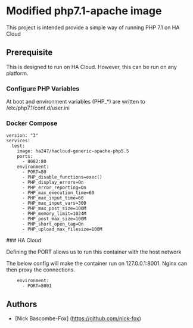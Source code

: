 # Modified php7.1-apache image

This project is intended provide a simple way of running PHP 7.1 on HA Cloud

## Prerequisite

This is designed to run on HA Cloud. However, this can be run on any platform. 


### Configure PHP Variables

At boot and environment variables (PHP_*) are written to /etc/php7.1/conf.d/user.ini

### Docker Compose
```
version: "3"
services:
  test:
    image: ha247/hacloud-generic-apache-php5.5
    ports:
      - 8082:80
    environment:
      - PORT=80
      - PHP_disable_functions=exec()
      - PHP_display_errors=On
      - PHP_error_reporting=On
      - PHP_max_execution_time=60
      - PHP_max_input_time=60
      - PHP_max_input_vars=300
      - PHP_max_post_size=100M
      - PHP_memory_limit=1024M
      - PHP_post_max_size=100M
      - PHP_short_open_tag=On
      - PHP_upload_max_filesize=100M
```

### HA Cloud

Defining the PORT allows us to run this container  with the host network

The below config will make the container run on 127.0.0.1:8001. Nginx can then proxy the connections.
```
    environment:
      - PORT=8001
```


## Authors

* [Nick Bascombe-Fox] (https://github.com/nick-fox)
